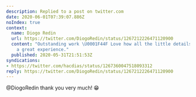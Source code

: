 ```yaml
---
description: Replied to a post on twitter.com
date: 2020-06-01T07:39:07.886Z
noIndex: true
context:
  name: Diogo Redin
  url: https://twitter.com/DiogoRedin/status/1267212226471120900
  content: "Outstanding work \U0001F44F Love how all the little details add up to
    a great experience."
  published: 2020-05-31T21:51:53Z
syndications:
- https://twitter.com/hacdias/status/1267360047518093312
reply: https://twitter.com/DiogoRedin/status/1267212226471120900
---
```


@DiogoRedin thank you very much! 😁
